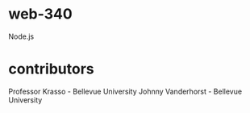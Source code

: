 # web-340
Node.js

# contributors
Professor Krasso - Bellevue University
Johnny Vanderhorst - Bellevue University
